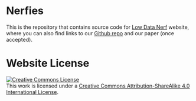 # Nerfies

This is the repository that contains source code for [Low Data Nerf](https://murpheylab.github.io/low-data-nerf/) website, where you can also find links to our [Github repo](https://github.com/Agaggar/nerfstudio-low-data) and our paper (once accepted).

# Website License
<a rel="license" href="http://creativecommons.org/licenses/by-sa/4.0/"><img alt="Creative Commons License" style="border-width:0" src="https://i.creativecommons.org/l/by-sa/4.0/88x31.png" /></a><br />This work is licensed under a <a rel="license" href="http://creativecommons.org/licenses/by-sa/4.0/">Creative Commons Attribution-ShareAlike 4.0 International License</a>.
